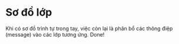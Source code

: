 # Sơ đồ lớp
Khi có sơ đồ trình tự trong tay, việc còn lại là phân bổ các thông điệp (message) vào các lớp tương ứng. Done!